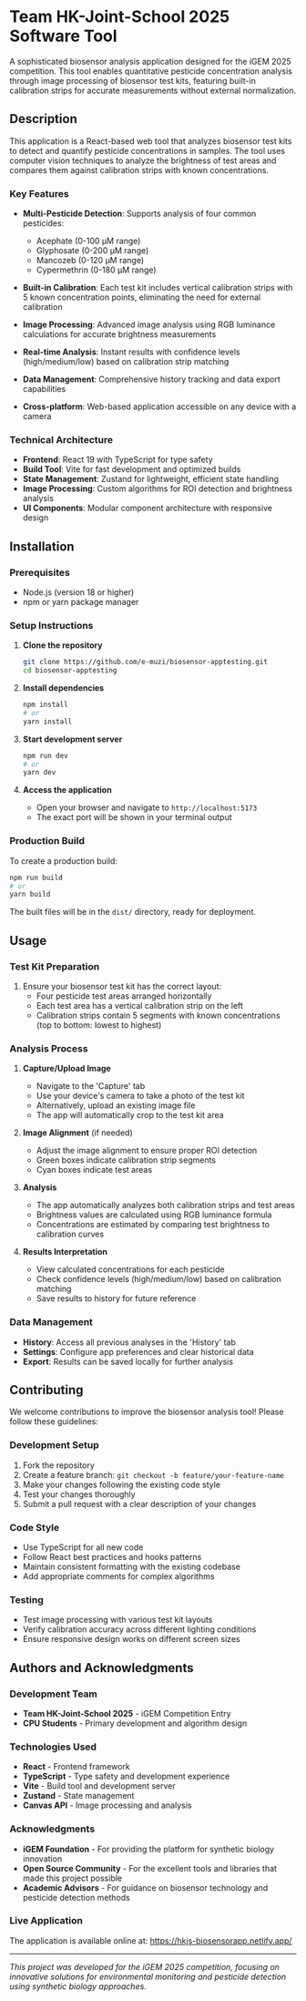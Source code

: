 # Team HK-Joint-School 2025 Software Tool

A sophisticated biosensor analysis application designed for the iGEM 2025 competition. This tool enables quantitative pesticide concentration analysis through image processing of biosensor test kits, featuring built-in calibration strips for accurate measurements without external normalization.

## Description

This application is a React-based web tool that analyzes biosensor test kits to detect and quantify pesticide concentrations in samples. The tool uses computer vision techniques to analyze the brightness of test areas and compares them against calibration strips with known concentrations.

### Key Features

- **Multi-Pesticide Detection**: Supports analysis of four common pesticides:
  - Acephate (0-100 µM range)
  - Glyphosate (0-200 µM range)
  - Mancozeb (0-120 µM range)
  - Cypermethrin (0-180 µM range)

- **Built-in Calibration**: Each test kit includes vertical calibration strips with 5 known concentration points, eliminating the need for external calibration

- **Image Processing**: Advanced image analysis using RGB luminance calculations for accurate brightness measurements

- **Real-time Analysis**: Instant results with confidence levels (high/medium/low) based on calibration strip matching

- **Data Management**: Comprehensive history tracking and data export capabilities

- **Cross-platform**: Web-based application accessible on any device with a camera

### Technical Architecture

- **Frontend**: React 19 with TypeScript for type safety
- **Build Tool**: Vite for fast development and optimized builds
- **State Management**: Zustand for lightweight, efficient state handling
- **Image Processing**: Custom algorithms for ROI detection and brightness analysis
- **UI Components**: Modular component architecture with responsive design

## Installation

### Prerequisites

- Node.js (version 18 or higher)
- npm or yarn package manager

### Setup Instructions

1. **Clone the repository**

   ```bash
   git clone https://github.com/e-muzi/biosensor-apptesting.git
   cd biosensor-apptesting
   ```

2. **Install dependencies**

   ```bash
   npm install
   # or
   yarn install
   ```

3. **Start development server**

   ```bash
   npm run dev
   # or
   yarn dev
   ```

4. **Access the application**
   - Open your browser and navigate to `http://localhost:5173`
   - The exact port will be shown in your terminal output

### Production Build

To create a production build:

```bash
npm run build
# or
yarn build
```

The built files will be in the `dist/` directory, ready for deployment.

## Usage

### Test Kit Preparation

1. Ensure your biosensor test kit has the correct layout:
   - Four pesticide test areas arranged horizontally
   - Each test area has a vertical calibration strip on the left
   - Calibration strips contain 5 segments with known concentrations (top to bottom: lowest to highest)

### Analysis Process

1. **Capture/Upload Image**
   - Navigate to the 'Capture' tab
   - Use your device's camera to take a photo of the test kit
   - Alternatively, upload an existing image file
   - The app will automatically crop to the test kit area

2. **Image Alignment** (if needed)
   - Adjust the image alignment to ensure proper ROI detection
   - Green boxes indicate calibration strip segments
   - Cyan boxes indicate test areas

3. **Analysis**
   - The app automatically analyzes both calibration strips and test areas
   - Brightness values are calculated using RGB luminance formula
   - Concentrations are estimated by comparing test brightness to calibration curves

4. **Results Interpretation**
   - View calculated concentrations for each pesticide
   - Check confidence levels (high/medium/low) based on calibration matching
   - Save results to history for future reference

### Data Management

- **History**: Access all previous analyses in the 'History' tab
- **Settings**: Configure app preferences and clear historical data
- **Export**: Results can be saved locally for further analysis

## Contributing

We welcome contributions to improve the biosensor analysis tool! Please follow these guidelines:

### Development Setup

1. Fork the repository
2. Create a feature branch: `git checkout -b feature/your-feature-name`
3. Make your changes following the existing code style
4. Test your changes thoroughly
5. Submit a pull request with a clear description of your changes

### Code Style

- Use TypeScript for all new code
- Follow React best practices and hooks patterns
- Maintain consistent formatting with the existing codebase
- Add appropriate comments for complex algorithms

### Testing

- Test image processing with various test kit layouts
- Verify calibration accuracy across different lighting conditions
- Ensure responsive design works on different screen sizes

## Authors and Acknowledgments

### Development Team

- **Team HK-Joint-School 2025** - iGEM Competition Entry
- **CPU Students** - Primary development and algorithm design

### Technologies Used

- **React** - Frontend framework
- **TypeScript** - Type safety and development experience
- **Vite** - Build tool and development server
- **Zustand** - State management
- **Canvas API** - Image processing and analysis

### Acknowledgments

- **iGEM Foundation** - For providing the platform for synthetic biology innovation
- **Open Source Community** - For the excellent tools and libraries that made this project possible
- **Academic Advisors** - For guidance on biosensor technology and pesticide detection methods

### Live Application

The application is available online at: https://hkjs-biosensorapp.netlify.app/

---

_This project was developed for the iGEM 2025 competition, focusing on innovative solutions for environmental monitoring and pesticide detection using synthetic biology approaches._
